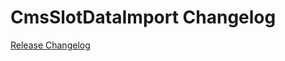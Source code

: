 # CmsSlotDataImport Changelog

[Release Changelog](https://github.com/spryker/cms-slot-data-import/releases)
